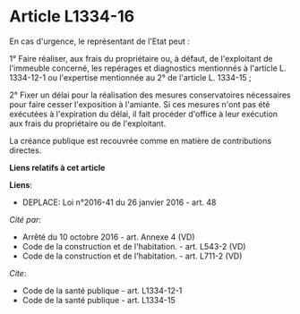 # Article L1334-16

En cas d'urgence, le représentant de l'Etat peut : 

1° Faire réaliser, aux frais du propriétaire ou, à défaut, de l'exploitant de l'immeuble concerné, les repérages et
diagnostics mentionnés à l'article L. 1334-12-1 ou l'expertise mentionnée au 2° de l'article L. 1334-15 ; 

2° Fixer un délai pour la réalisation des mesures conservatoires nécessaires pour faire cesser l'exposition à l'amiante. Si
ces mesures n'ont pas été exécutées à l'expiration du délai, il fait procéder d'office à leur exécution aux frais du
propriétaire ou de l'exploitant. 

La créance publique est recouvrée comme en matière de contributions directes.

**Liens relatifs à cet article**

**Liens**:

  - DEPLACE: Loi n°2016-41 du 26 janvier 2016 - art. 48

_Cité par_:

  - Arrêté du 10 octobre 2016 - art. Annexe 4 (VD)
  - Code de la construction et de l'habitation. - art. L543-2 (VD)
  - Code de la construction et de l'habitation. - art. L711-2 (VD)

_Cite_:

  - Code de la santé publique - art. L1334-12-1
  - Code de la santé publique - art. L1334-15
